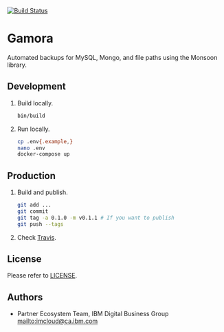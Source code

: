 [![Build Status](https://travis.ibm.com/bdu/gamora.svg?token=sEYcW68KU3tGRyi3z1eH&branch=master)](https://travis.ibm.com/bdu/gamora)

# Gamora

Automated backups for MySQL, Mongo, and file paths using the Monsoon library.

## Development

1.  Build locally.

    ```sh
    bin/build
    ```

2.  Run locally.

    ```sh
    cp .env{.example,}
    nano .env
    docker-compose up
    ```

## Production

1.  Build and publish.

    ```sh
    git add ...
    git commit
    git tag -a 0.1.0 -m v0.1.1 # If you want to publish
    git push --tags
    ```

2.  Check [Travis](https://travis.ibm.com/bdu/gamora/builds).

## License

Please refer to [LICENSE](LICENSE).

## Authors

*   Partner Ecosystem Team, IBM Digital Business Group <mailto:imcloud@ca.ibm.com>
